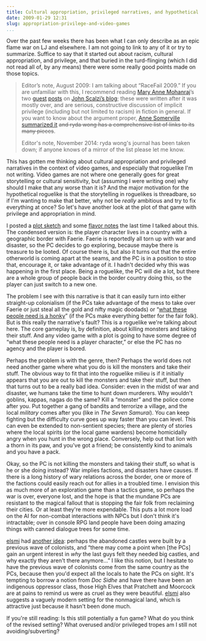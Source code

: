 ```yaml
---
title: Cultural appropriation, privileged narratives, and hypothetical video games
date: 2009-01-29 12:31
slug: appropriation-privilege-and-video-games
...
```


Over the past few weeks there has been what I can only describe as an
epic flame war on LJ and elsewhere. I am not going to link to any of
it or try to summarize. Suffice to say that it started out about
racism, cultural appropriation, and privilege, and that buried in the
turd-flinging (which I did not read all of, by any means) there were
some really good points made on those topics.

> Editor’s note, August 2009: I am talking about “RaceFail 2009.” If
> you are unfamiliar with this, I recommend reading
> [Mary Anne Mohanraj](http://www.mamohanraj.com/)’s two
> [guest](http://whatever.scalzi.com/2009/03/12/mary-ann-mohanraj-gets-you-up-to-speed-part-i/)
> [posts](http://whatever.scalzi.com/2009/03/13/mary-anne-mohanraj-gets-you-up-to-speed-part-ii/)
> on [John Scalzi’s blog](http://whatever.scalzi.com/); these were
> written after it was mostly over, and are serious, constructive
> discussion of implicit privilege (including but not limited to
> racism) in fiction in general. If you want to know about the
> argument proper,
> [Anne Somerville summarized it](http://annsomerville.net/a-themed-summary-of-racefail-09-in-large-friendly-letters-for-those-who-think-race-discussions-are-hard/)
> ~~and ryda wong has a comprehensive list of links to its many
> pieces~~.
>
> Editor's note, November 2014: ryda wong's journal has been taken
> down; if anyone knows of a mirror of the list please let me know.

This has gotten me thinking about cultural appropriation and
privileged narratives in the context of video games, and especially
that roguelike I'm not writing. Video games are not where one
generally goes for great storytelling or cultural sensitivity, but
(assuming I were writing one) why should I make that any worse than it
is? And the major motivation for the hypothetical roguelike is that
the storytelling in roguelikes is threadbare, so if I'm wanting to
make that better, why not be *really* ambitious and try to fix
everything at once? So let's have another look at the plot of that
game with privilege and appropriation in mind.

<!--more-->

I posted a [plot sketch](http://zwol.livejournal.com/57371.html) and
some [flavor notes](http://zwol.livejournal.com/57842.html) the last
time I talked about this. The condensed version is: the player
character lives in a country with a geographic border with
Faerie. Faerie is reportedly all torn up with war and disaster, so the
PC decides to go exploring, because maybe there is treasure to be
looted. Of course there is, but also it turns out that the entire
otherworld is coming apart at the seams, and the PC is in a position
to stop that, encourage it, or take advantage of it. I hadn't decided
why this was happening in the first place. Being a roguelike, the PC
will die a lot, but there are a whole group of people back in the
border country doing this, so the player can just switch to a new one.

The problem I see with this narrative is that it can easily turn into
either straight-up colonialism (if the PCs take advantage of the mess
to take over Faerie or just steal all the gold and nifty magic
doodads) or
“[what these people need is a honky](http://oyceter.livejournal.com/602541.html)”
(if the PCs make everything better for the fair folk). But is this
really the narrative's fault? This is a roguelike we're talking about
here. The core gameplay is, by definition, about killing monsters and
taking their stuff. And any video game with a plot is going to have
some degree of “what these people need is a player character,” or else
the PC has no agency and the player is bored.

Perhaps the problem is with the genre, then? Perhaps the world does
not need another game where what you do is kill the monsters and take
their stuff. The obvious way to fit that into the roguelike milieu is
if it initially appears that you are out to kill the monsters and take
their stuff, but then that turns out to be a really bad
idea. Consider: even in the midst of war and disaster, we humans take
the time to hunt down murderers. Why wouldn't goblins, kappas, nagas
do the same? Kill a “monster” and the police come after you. Put
together a gang of bandits and terrorize a village, and the local
*military* comes after you (like in *The Seven Samurai*). You can keep
fighting but the difficulty curve goes up way faster than you can
level. This can even be extended to non-sentient species; there are
plenty of stories where the local spirits (or the local game wardens)
become homicidally angry when you hunt in the wrong place. Conversely,
help out that lion with a thorn in its paw, and you've got a friend;
be consistently kind to animals and you have a pack.

Okay, so the PC is not killing the monsters and taking their stuff, so
what is he or she doing instead? War implies factions, and disasters
have causes. If there is a long history of wary relations across the
border, one or more of the factions could easily reach out for allies
in a troubled time. I envision this as much more of an exploration
game than a tactics game, so perhaps the war is over, everyone lost,
and the hope is that the mundane PCs are resistant to the magical
fallout that is stopping the fair folk from reclaiming their
cities. Or at least they're more expendable. This puts a lot more load
on the AI for non-combat interactions with NPCs but I don't think it's
intractable; over in console RPG land people have been doing amazing
things with canned dialogue trees for some time.

[elsmi](http://elsmi.livejournal.com/) had
[another idea](http://shweta-narayan.livejournal.com/17220.html?thread=239684#t239684):
perhaps the abandoned castles were built by a previous wave of
colonists, and “there may come a point when [the PCs] gain an urgent
interest in *why* the last guys felt they needed big castles, and why
exactly they aren't there anymore...” I like this notion, but I
hesitate to have the previous wave of colonists come from the same
country as the PCs, because then you'd expect all the locals to hate
the PCs on sight.  It's tempting to borrow a notion from *Doc Sidhe*
and have there have been an indigenous oppressor class, those High
Elves that Pratchett and Moorcock are at pains to remind us were as
cruel as they were beautiful.  [elsmi](http://elsmi.livejournal.com/)
also suggests a vaguely modern setting for the nonmagical land, which
is attractive just because it hasn't been done much.

If you're still reading: Is this still potentially a fun game? What do
you think of the revised setting? What overused and/or privileged
tropes am I still not avoiding/subverting?
